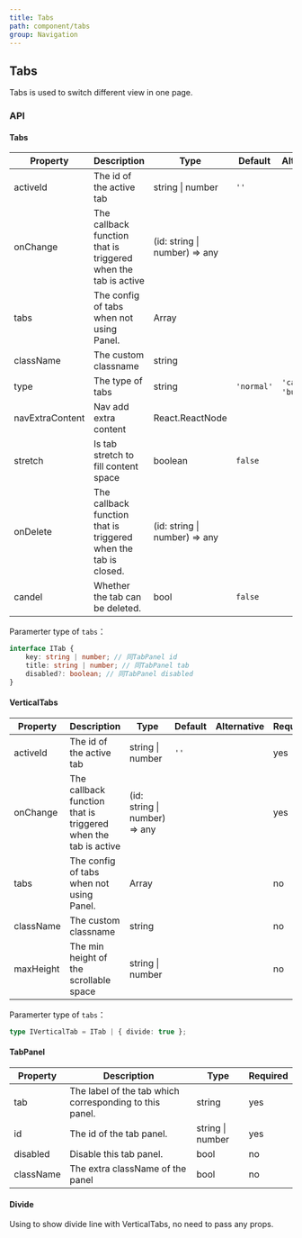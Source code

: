 ```yaml
---
title: Tabs
path: component/tabs
group: Navigation
---
```


## Tabs

Tabs is used to switch different view in one page.

### API

#### Tabs

| Property        | Description                                                     | Type                          | Default    | Alternative          | Required |
| --------------- | --------------------------------------------------------------- | ----------------------------- | ---------- | -------------------- | -------- |
| activeId        | The id of the active tab                                        | string \| number              | `''`       |                      | yes      |
| onChange        | The callback function that is triggered when the tab is active  | (id: string \| number) => any |            |                      | yes      |
| tabs            | The config of tabs when not using Panel.                        | Array<ITab>                   |            |                      | no       |
| className       | The custom classname                                            | string                        |            |                      | no       |
| type            | The type of tabs                                                | string                        | `'normal'` | `'card'`, `'button'` | no       |
| navExtraContent | Nav add extra content                                           | React.ReactNode               |            |                      | no       |
| stretch         | Is tab stretch to fill content space                            | boolean                       | `false`    |                      | no       |
| onDelete        | The callback function that is triggered when the tab is closed. | (id: string \| number) => any |            |                      | no       |
| candel          | Whether the tab can be deleted.                                 | bool                          | `false`    |                      | no       |

Paramerter type of `tabs`：

```ts
interface ITab {
	key: string | number; // 同TabPanel id
	title: string | number; // 同TabPanel tab
	disabled?: boolean; // 同TabPanel disabled
}
```

#### VerticalTabs

| Property  | Description                                                    | Type                          | Default | Alternative | Required |
| --------- | -------------------------------------------------------------- | ----------------------------- | ------- | ----------- | -------- |
| activeId  | The id of the active tab                                       | string \| number              | `''`    |             | yes      |
| onChange  | The callback function that is triggered when the tab is active | (id: string \| number) => any |         |             | yes      |
| tabs      | The config of tabs when not using Panel.                       | Array<IVerticalTab>           |         |             | no       |
| className | The custom classname                                           | string                        |         |             | no       |
| maxHeight | The min height of the scrollable space                         | string \| number              |         |             | no       |

Paramerter type of `tabs`：

```ts
type IVerticalTab = ITab | { divide: true };
```

#### TabPanel

| Property  | Description                                             | Type             | Required |
| --------- | ------------------------------------------------------- | ---------------- | -------- |
| tab       | The label of the tab which corresponding to this panel. | string           | yes      |
| id        | The id of the tab panel.                                | string \| number | yes      |
| disabled  | Disable this tab panel.                                 | bool             | no       |
| className | The extra className of the panel                        | bool             | no       |

#### Divide

Using to show divide line with VerticalTabs, no need to pass any props.
